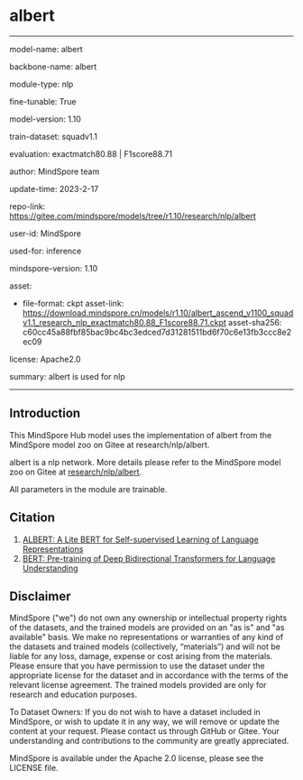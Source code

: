 # albert

---

model-name: albert

backbone-name: albert

module-type: nlp

fine-tunable: True

model-version: 1.10

train-dataset: squadv1.1

evaluation: exactmatch80.88 | F1score88.71

author: MindSpore team

update-time: 2023-2-17

repo-link: <https://gitee.com/mindspore/models/tree/r1.10/research/nlp/albert>

user-id: MindSpore

used-for: inference

mindspore-version: 1.10

asset:

-
    file-format: ckpt
    asset-link: <https://download.mindspore.cn/models/r1.10/albert_ascend_v1100_squadv1.1_research_nlp_exactmatch80.88_F1score88.71.ckpt>
    asset-sha256: c60cc45a88fbf85bac9bc4bc3edced7d31281511bd6f70c6e13fb3ccc8e2ec09

license: Apache2.0

summary: albert is used for nlp

---

## Introduction

This MindSpore Hub model uses the implementation of albert from the MindSpore model zoo on Gitee at research/nlp/albert.

albert is a nlp network. More details please refer to the MindSpore model zoo on Gitee at [research/nlp/albert](https://gitee.com/mindspore/models/blob/r1.10/research/nlp/albert/README.md).

All parameters in the module are trainable.

## Citation

1. [ALBERT: A Lite BERT for Self-supervised Learning of Language Representations](https://arxiv.org/pdf/1909.11942.pdf)
2. [BERT: Pre-training of Deep Bidirectional Transformers for Language Understanding](https://arxiv.org/pdf/1810.04805.pdf)

## Disclaimer

MindSpore ("we") do not own any ownership or intellectual property rights of the datasets, and the trained models are provided on an "as is" and "as available" basis. We make no representations or warranties of any kind of the datasets and trained models (collectively, “materials”) and will not be liable for any loss, damage, expense or cost arising from the materials. Please ensure that you have permission to use the dataset under the appropriate license for the dataset and in accordance with the terms of the relevant license agreement. The trained models provided are only for research and education purposes.

To Dataset Owners: If you do not wish to have a dataset included in MindSpore, or wish to update it in any way, we will remove or update the content at your request. Please contact us through GitHub or Gitee. Your understanding and contributions to the community are greatly appreciated.

MindSpore is available under the Apache 2.0 license, please see the LICENSE file.
